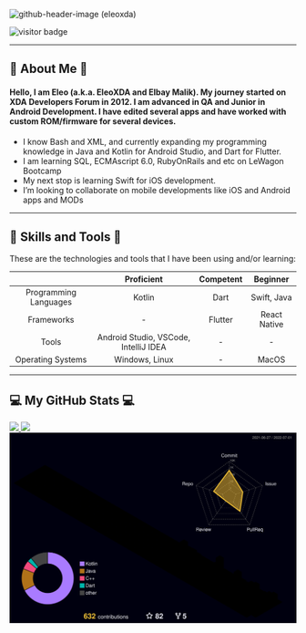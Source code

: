 ![github-header-image (eleoxda)](https://user-images.githubusercontent.com/27622683/172687559-c7654016-bbd3-464d-a8f4-e02253ce943a.png)


![visitor badge](https://visitor-badge.glitch.me/badge?page_id=EleoXDA.visitor-badge&left_color=red&right_color=green&left_text=Number%20of%20Visitors)
  
---
## :information_desk_person:  About Me  :information_desk_person:
#### Hello, I am Eleo (a.k.a. EleoXDA and Elbay Malik). My journey started on XDA Developers Forum in 2012. I am advanced in QA and Junior in Android Development. I have edited several apps and have worked with custom ROM/firmware for several devices.

- I know Bash and XML, and currently expanding my programming knowledge in Java and Kotlin for Android Studio, and Dart for Flutter.
- I am learning SQL, ECMAscript 6.0, RubyOnRails and etc on LeWagon Bootcamp
- My next stop is learning Swift for iOS development.
- I’m looking to collaborate on mobile developments like iOS and Android apps and MODs

---

## :wrench:  Skills and Tools  :wrench:

These are the technologies and tools that I have been using and/or learning:  


| | Proficient | Competent | Beginner |
| :-: | :-: | :-: | :-: |
| Programming Languages | Kotlin | Dart | Swift, Java |
| Frameworks | - | Flutter | React Native |
| Tools | Android Studio, VSCode, IntelliJ IDEA | - | - |
| Operating Systems | Windows, Linux | - | MacOS |

---

## :computer:  My GitHub Stats  :computer:

<div align="left">
  <a href="https://github.com/EleoXDA">
  <img height="180em" src="https://github-readme-stats.vercel.app/api?username=EleoXDA&count_private=true&show_icons=true&theme=dark&hide_rank=false"/>
  <img height="180em" src="https://github-readme-stats.vercel.app/api/top-langs/?username=EleoXDA&langs_count=6&layout=compact"/>
</div>
<div align="left">
  <img width="844em" src="./profile-3d-contrib/profile-night-rainbow.svg"/>
</div>
